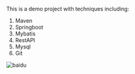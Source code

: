 This is a demo project with techniques including:

1. Maven
2. Springboot
3. Mybatis
4. RestAPI
5. Mysql
6. Git

![baidu](http://www.baidu.com/img/bdlogo.gif "百度logo")
